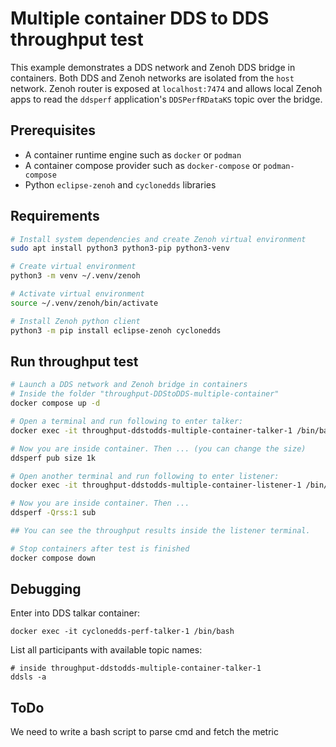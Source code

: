 
# Multiple container DDS to DDS throughput test

This example demonstrates a DDS network and Zenoh DDS bridge in containers. Both DDS and Zenoh networks are isolated from the `host` network. Zenoh router is exposed at `localhost:7474` and allows local Zenoh apps to read the `ddsperf` application's `DDSPerfRDataKS` topic over the bridge.

## Prerequisites

- A container runtime engine such as `docker` or `podman`
- A container compose provider such as `docker-compose` or `podman-compose`
- Python `eclipse-zenoh` and `cyclonedds` libraries


## Requirements
```sh
# Install system dependencies and create Zenoh virtual environment
sudo apt install python3 python3-pip python3-venv

# Create virtual environment
python3 -m venv ~/.venv/zenoh

# Activate virtual environment
source ~/.venv/zenoh/bin/activate

# Install Zenoh python client
python3 -m pip install eclipse-zenoh cyclonedds
```
## Run throughput test

```sh
# Launch a DDS network and Zenoh bridge in containers 
# Inside the folder "throughput-DDStoDDS-multiple-container"
docker compose up -d

# Open a terminal and run following to enter talker:
docker exec -it throughput-ddstodds-multiple-container-talker-1 /bin/bash

# Now you are inside container. Then ... (you can change the size)
ddsperf pub size 1k

# Open another terminal and run following to enter listener:
docker exec -it throughput-ddstodds-multiple-container-listener-1 /bin/bash

# Now you are inside container. Then ...
ddsperf -Qrss:1 sub

## You can see the throughput results inside the listener terminal. 

# Stop containers after test is finished
docker compose down
```

## Debugging

Enter into DDS talkar container:
```shell
docker exec -it cyclonedds-perf-talker-1 /bin/bash
```

List all participants with available topic names:
```shell
# inside throughput-ddstodds-multiple-container-talker-1
ddsls -a
```

## ToDo

We need to write a bash script to parse cmd and fetch the metric